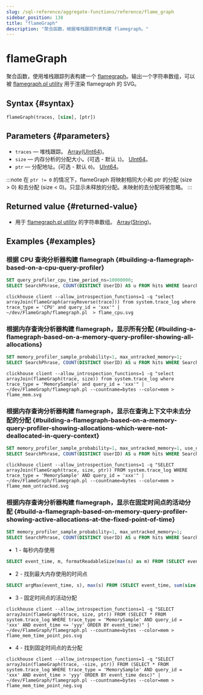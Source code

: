 ```yaml
---
slug: /sql-reference/aggregate-functions/reference/flame_graph
sidebar_position: 138
title: "flameGraph"
description: "聚合函数，根据堆栈跟踪列表构建 flamegraph。"
---
```



# flameGraph

聚合函数，使用堆栈跟踪列表构建一个 [flamegraph](https://www.brendangregg.com/flamegraphs.html)。输出一个字符串数组，可以被 [flamegraph.pl utility](https://github.com/brendangregg/FlameGraph) 用于渲染 flamegraph 的 SVG。

## Syntax {#syntax}

```sql
flameGraph(traces, [size], [ptr])
```

## Parameters {#parameters}

- `traces` — 堆栈跟踪。 [Array](../../data-types/array.md)([UInt64](../../data-types/int-uint.md))。
- `size` — 内存分析的分配大小。(可选 - 默认 `1`)。 [UInt64](../../data-types/int-uint.md)。
- `ptr` — 分配地址。(可选 - 默认 `0`)。 [UInt64](../../data-types/int-uint.md)。

:::note
在 `ptr != 0` 的情况下，flameGraph 将映射相同大小和 ptr 的分配 (size > 0) 和去分配 (size < 0)。只显示未释放的分配。未映射的去分配将被忽略。
:::

## Returned value {#returned-value}

- 用于 [flamegraph.pl utility](https://github.com/brendanggregg/FlameGraph) 的字符串数组。 [Array](../../data-types/array.md)([String](../../data-types/string.md))。

## Examples {#examples}

### 根据 CPU 查询分析器构建 flamegraph {#building-a-flamegraph-based-on-a-cpu-query-profiler}

```sql
SET query_profiler_cpu_time_period_ns=10000000;
SELECT SearchPhrase, COUNT(DISTINCT UserID) AS u FROM hits WHERE SearchPhrase <> '' GROUP BY SearchPhrase ORDER BY u DESC LIMIT 10;
```

```text
clickhouse client --allow_introspection_functions=1 -q "select arrayJoin(flameGraph(arrayReverse(trace))) from system.trace_log where trace_type = 'CPU' and query_id = 'xxx'" | ~/dev/FlameGraph/flamegraph.pl  > flame_cpu.svg
```

### 根据内存查询分析器构建 flamegraph，显示所有分配 {#building-a-flamegraph-based-on-a-memory-query-profiler-showing-all-allocations}

```sql
SET memory_profiler_sample_probability=1, max_untracked_memory=1;
SELECT SearchPhrase, COUNT(DISTINCT UserID) AS u FROM hits WHERE SearchPhrase <> '' GROUP BY SearchPhrase ORDER BY u DESC LIMIT 10;
```

```text
clickhouse client --allow_introspection_functions=1 -q "select arrayJoin(flameGraph(trace, size)) from system.trace_log where trace_type = 'MemorySample' and query_id = 'xxx'" | ~/dev/FlameGraph/flamegraph.pl --countname=bytes --color=mem > flame_mem.svg
```

### 根据内存查询分析器构建 flamegraph，显示在查询上下文中未去分配的分配 {#building-a-flamegraph-based-on-a-memory-query-profiler-showing-allocations-which-were-not-deallocated-in-query-context}

```sql
SET memory_profiler_sample_probability=1, max_untracked_memory=1, use_uncompressed_cache=1, merge_tree_max_rows_to_use_cache=100000000000, merge_tree_max_bytes_to_use_cache=1000000000000;
SELECT SearchPhrase, COUNT(DISTINCT UserID) AS u FROM hits WHERE SearchPhrase <> '' GROUP BY SearchPhrase ORDER BY u DESC LIMIT 10;
```

```text
clickhouse client --allow_introspection_functions=1 -q "SELECT arrayJoin(flameGraph(trace, size, ptr)) FROM system.trace_log WHERE trace_type = 'MemorySample' AND query_id = 'xxx'" | ~/dev/FlameGraph/flamegraph.pl --countname=bytes --color=mem > flame_mem_untracked.svg
```

### 根据内存查询分析器构建 flamegraph，显示在固定时间点的活动分配 {#build-a-flamegraph-based-on-memory-query-profiler-showing-active-allocations-at-the-fixed-point-of-time}

```sql
SET memory_profiler_sample_probability=1, max_untracked_memory=1;
SELECT SearchPhrase, COUNT(DISTINCT UserID) AS u FROM hits WHERE SearchPhrase <> '' GROUP BY SearchPhrase ORDER BY u DESC LIMIT 10;
```

- 1 - 每秒内存使用

```sql
SELECT event_time, m, formatReadableSize(max(s) as m) FROM (SELECT event_time, sum(size) OVER (ORDER BY event_time) AS s FROM system.trace_log WHERE query_id = 'xxx' AND trace_type = 'MemorySample') GROUP BY event_time ORDER BY event_time;
```

- 2 - 找到最大内存使用的时间点

```sql
SELECT argMax(event_time, s), max(s) FROM (SELECT event_time, sum(size) OVER (ORDER BY event_time) AS s FROM system.trace_log WHERE query_id = 'xxx' AND trace_type = 'MemorySample');
```

- 3 - 固定时间点的活动分配

```text
clickhouse client --allow_introspection_functions=1 -q "SELECT arrayJoin(flameGraph(trace, size, ptr)) FROM (SELECT * FROM system.trace_log WHERE trace_type = 'MemorySample' AND query_id = 'xxx' AND event_time <= 'yyy' ORDER BY event_time)" | ~/dev/FlameGraph/flamegraph.pl --countname=bytes --color=mem > flame_mem_time_point_pos.svg
```

- 4 - 找到固定时间点的去分配

```text
clickhouse client --allow_introspection_functions=1 -q "SELECT arrayJoin(flameGraph(trace, -size, ptr)) FROM (SELECT * FROM system.trace_log WHERE trace_type = 'MemorySample' AND query_id = 'xxx' AND event_time > 'yyy' ORDER BY event_time desc)" | ~/dev/FlameGraph/flamegraph.pl --countname=bytes --color=mem > flame_mem_time_point_neg.svg
```
